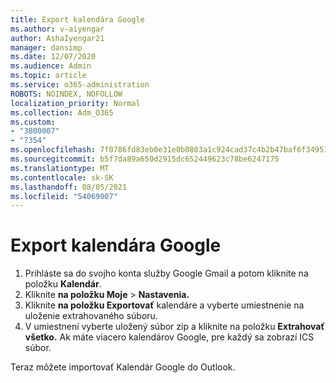 ```yaml
---
title: Export kalendára Google
ms.author: v-aiyengar
author: AshaIyengar21
manager: dansimp
ms.date: 12/07/2020
ms.audience: Admin
ms.topic: article
ms.service: o365-administration
ROBOTS: NOINDEX, NOFOLLOW
localization_priority: Normal
ms.collection: Adm_O365
ms.custom:
- "3800007"
- "7354"
ms.openlocfilehash: 7f0786fd83eb0e31e0b0803a1c924cad37c4b2b47baf6f3495175c8a7bd7b91d
ms.sourcegitcommit: b5f7da89a650d2915dc652449623c78be6247175
ms.translationtype: MT
ms.contentlocale: sk-SK
ms.lasthandoff: 08/05/2021
ms.locfileid: "54069007"
---
```

# <a name="export-your-google-calendar"></a>Export kalendára Google

1. Prihláste sa do svojho konta služby Google Gmail a potom kliknite na položku **Kalendár**.
1. Kliknite **na položku Moje**  >  **Nastavenia.**
1. Kliknite **na položku Exportovať** kalendáre a vyberte umiestnenie na uloženie extrahovaného súboru.
1. V umiestnení vyberte uložený súbor zip a kliknite na položku **Extrahovať všetko.**
   Ak máte viacero kalendárov Google, pre každý sa zobrazí ICS súbor.

Teraz môžete importovať Kalendár Google do Outlook.
